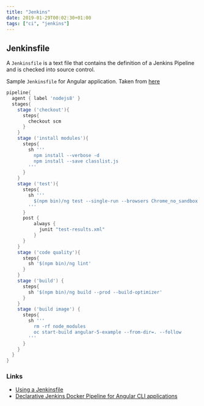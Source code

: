 ```yaml
---
title: "Jenkins"
date: 2019-01-29T00:02:30+01:00
tags: ["ci", "jenkins"]
---
```


## Jenkinsfile

A `Jenkinsfile` is a text file that contains the definition of a Jenkins Pipeline and is checked into source control.

Sample `Jenkinsfile` for Angular application. Taken from [here](https://github.com/petenorth/angular-5-example)

```groovy
pipeline{
  agent { label 'nodejs8' }
  stages{
    stage ('checkout'){
      steps{
        checkout scm
      }
    }
    stage ('install modules'){
      steps{
        sh '''
          npm install --verbose -d
          npm install --save classlist.js
        '''
      }
    }
    stage ('test'){
      steps{
        sh '''
          $(npm bin)/ng test --single-run --browsers Chrome_no_sandbox
        '''
      }
      post {
          always {
            junit "test-results.xml"
          }
      }
    }
    stage ('code quality'){
      steps{
        sh '$(npm bin)/ng lint'
      }
    }
    stage ('build') {
      steps{
        sh '$(npm bin)/ng build --prod --build-optimizer'
      }
    }
    stage ('build image') {
      steps{
        sh '''
          rm -rf node_modules
          oc start-build angular-5-example --from-dir=. --follow
        '''
      }
    }
  }
}
```

### Links

- [Using a Jenkinsfile](https://jenkins.io/doc/book/pipeline/jenkinsfile/)
- [Declarative Jenkins Docker Pipeline for Angular CLI applications](https://antonyderham.me/post/jenkins-docker-pipelines/)
